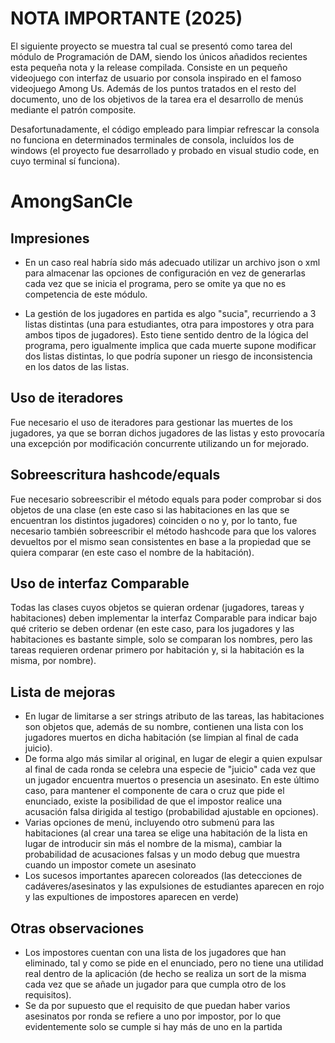# NOTA IMPORTANTE (2025)
El siguiente proyecto se muestra tal cual se presentó como tarea del módulo de Programación de DAM, siendo los únicos añadidos recientes esta pequeña nota y la release compilada. Consiste en un pequeño videojuego con interfaz de usuario por consola inspirado en el famoso videojuego Among Us. Además de los puntos tratados en el resto del documento, uno de los objetivos de la tarea era el desarrollo de menús mediante el patrón composite.

Desafortunadamente, el código empleado para limpiar refrescar la consola no funciona en determinados terminales de consola, incluídos los de windows (el proyecto fue desarrollado y probado en visual studio code, en cuyo terminal sí funciona).

# AmongSanCle

## Impresiones
- En un caso real habría sido más adecuado utilizar un archivo json o xml para almacenar las opciones de configuración en vez de generarlas cada vez que se inicia el programa, pero se omite ya que no es competencia de este módulo.

- La gestión de los jugadores en partida es algo "sucia", recurriendo a 3 listas distintas (una para estudiantes, otra para impostores y otra para ambos tipos de jugadores). Esto tiene sentido dentro de la lógica del programa, pero igualmente implica
  que cada muerte supone modificar dos listas distintas, lo que podría suponer un riesgo de inconsistencia en los datos de las listas.

## Uso de iteradores
Fue necesario el uso de iteradores para gestionar las muertes de los jugadores, ya que se borran dichos jugadores de las listas y esto provocaría una excepción por modificación concurrente utilizando un for mejorado.

## Sobreescritura hashcode/equals
Fue necesario sobreescribir el método equals para poder comprobar si dos objetos de una clase (en este caso si las habitaciones en las que se encuentran los distintos jugadores) coinciden o no y, por lo tanto, 
fue necesario también sobreescribir el método hashcode para que los valores devueltos por el mismo sean consistentes en base a la propiedad que se quiera comparar (en este caso el nombre de la habitación).

## Uso de interfaz Comparable
Todas las clases cuyos objetos se quieran ordenar (jugadores, tareas y habitaciones) deben implementar la interfaz Comparable para indicar bajo qué criterio se deben ordenar (en este caso, para los jugadores y las habitaciones es bastante simple, solo se comparan los nombres,
pero las tareas requieren ordenar primero por habitación y, si la habitación es la misma, por nombre).

## Lista de mejoras
- En lugar de limitarse a ser strings atributo de las tareas, las habitaciones son objetos que, además de su nombre, contienen una lista con los jugadores muertos en dicha habitación (se limpian al final de cada juicio).
- De forma algo más similar al original, en lugar de elegir a quien expulsar al final de cada ronda se celebra una especie de "juicio" cada vez que un jugador encuentra muertos o presencia un asesinato. En este último caso, para mantener el componente de cara o cruz que pide el enunciado,
 existe la posibilidad de que el impostor realice una acusación falsa dirigida al testigo (probabilidad ajustable en opciones).
- Varias opciones de menú, incluyendo otro submenú para las habitaciones (al crear una tarea se elige una habitación de la lista en lugar de introducir sin más el nombre de la misma), cambiar la probabilidad de acusaciones falsas y un modo debug que muestra cuando un impostor comete un asesinato
- Los sucesos importantes aparecen coloreados (las detecciones de cadáveres/asesinatos y las expulsiones de estudiantes aparecen en rojo y las expultiones de impostores aparecen en verde)

## Otras observaciones
- Los impostores cuentan con una lista de los jugadores que han eliminado, tal y como se pide en el enunciado, pero no tiene una utilidad real dentro de la aplicación (de hecho se realiza un sort de la misma cada vez que se añade un jugador para que cumpla otro de los requisitos).
- Se da por supuesto que el requisito de que puedan haber varios asesinatos por ronda se refiere a uno por impostor, por lo que evidentemente solo se cumple si hay más de uno en la partida
